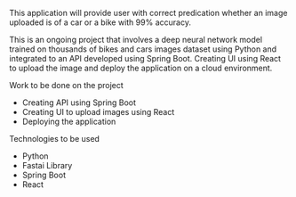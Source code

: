 This application will provide user with correct predication whether an image uploaded is of a car or a bike with 99% accuracy. 

This is an ongoing project that involves a deep neural network model trained on thousands of bikes and cars images dataset using Python and integrated to an API developed using Spring Boot. Creating UI using React to upload the image and deploy the application on a cloud environment.  

Work to be done on the project 
- Creating API using Spring Boot
- Creating UI to upload images using React
- Deploying the application

Technologies to be used
- Python
- Fastai Library
- Spring Boot
- React
